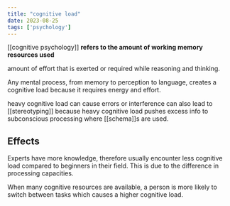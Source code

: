 ```yaml
---
title: "cognitive load"
date: 2023-08-25
tags: ['psychology']
---
```


[[cognitive psychology]]
**refers to the amount of working memory resources used**

amount of effort that is exerted or required while reasoning and thinking. 

Any mental process, from memory to perception to language, creates a cognitive load because it requires energy and effort.

heavy cognitive load can cause errors or interference
can also lead to [[stereotyping]] because heavy cognitive load pushes excess info to subconscious processing where [[schema]]s are used. 

## Effects
Experts have more knowledge, therefore usually encounter less cognitive load compared to beginners in their field. This is due to the difference in processing capacities. 

When many cognitive resources are available,  a person is more likely to switch between tasks which causes a higher cognitive load.  